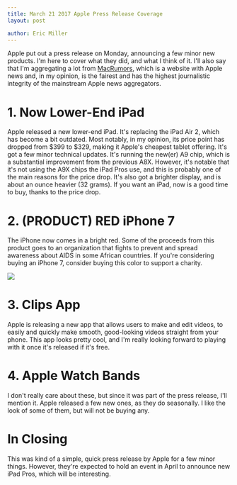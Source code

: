 ```yaml
---
title: March 21 2017 Apple Press Release Coverage
layout: post

author: Eric Miller
---
```


Apple put out a press release on Monday, announcing a few minor new products. I'm here to cover what they did, and what
I think of it. I'll also say that I'm aggregating a lot from [MacRumors](https://macrumors.com), which is a website
with Apple news and, in my opinion, is the fairest and has the highest journalistic integrity of the mainstream Apple
news aggregators.

# 1. Now Lower-End iPad
Apple released a new lower-end iPad. It's replacing the iPad Air 2, which has become a bit outdated. Most notably, in my
opinion, its price point has dropped from $399 to $329, making it Apple's cheapest tablet offering. It's got a few minor
technical updates. It's running the new(er) A9 chip, which is a substantial improvement from the previous A8X. However,
it's notable that it's not using the A9X chips the iPad Pros use, and this is probably one of the main reasons for the
price drop. It's also got a brighter display, and is about an ounce heavier (32 grams). If you want an iPad, now is a
good time to buy, thanks to the price drop.

# 2. (PRODUCT) RED iPhone 7
The iPhone now comes in a bright red. Some of the proceeds from this product goes to an organization that fights to
prevent and spread awareness about AIDS in some African countries. If you're considering buying an iPhone 7, consider
buying this color to support a charity.

![]({{site.baseurl}}/{{site.post_images_path}}/2017-03-23/red-iphone.png)

# 3. Clips App
Apple is releasing a new app that allows users to make and edit videos, to easily and quickly make smooth, good-looking
videos straight from your phone. This app looks pretty cool, and I'm really looking forward to playing with it once it's
released if it's free.

# 4. Apple Watch Bands
I don't really care about these, but since it was part of the press release, I'll mention it. Apple released a few new
ones, as they do seasonally. I like the look of some of them, but will not be buying any.

# In Closing
This was kind of a simple, quick press release by Apple for a few minor things. However, they're expected to hold an
event in April to announce new iPad Pros, which will be interesting.
